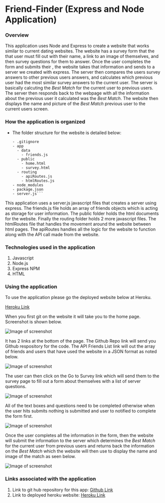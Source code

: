 # Friend-Finder (Express and Node Application)

### Overview
This application uses Node and Express to create a website that works similar to current dating websites.  The website has a survey form that the that user must fill out with their name, a link to an image of themselves, and then survey questions for them to answer.  Once the user completes the form and submits their , the website takes that information and sends to a server we created with express.  The server then compares the users survey answers to other previous users answers, and calculates which previous user had the most similar survey answers to the current user.  The server is basically calcuting the *Best Match* for the current user to previous users.  The server then responds back to the webpage with all the information about the previous user it calculated was the *Best Match*.  The website then displays the name and picture of the *Best Match* previous user to the current users screen.

### How the application is organized
* The folder structure for the website is detailed below:
  ```FriendFinder
  - .gitignore
  - app
    - data
      - friends.js
    - public
      - home.html
      - survey.html
    - routing
      - apiRoutes.js
      - htmlRoutes.js
  - node_modules
  - package.json
  - server.js```

This application uses a server.js javascript files that creates a server using express.  The friends.js file holds an array of friends objects which is acting as storage for user information.  The public folder holds the html documents for the website.  Finally the routing folder holds 2 more javascript files.  The htmlRoutes file that handles the movement around the website between html pages.  The apiRoutes handles all the logic for the website to function along with the API call made from the website. 


### Technologies used in the application
1.  Javascript
2.  Node.js
3.  Express NPM
4.  HTML

### Using the application
To use the application please go the deployed website below at Heroku.

  [Heroku Link](https://blooming-scrubland-03101.herokuapp.com/)

When you first git on the website it will take you to the home page.  Screenshot is shown below.


  ![Image of screenshot](images/FF-1.png)

It has 2 links at the bottom of the page.  The Github Repo link will send you Github respository for the code.  The API Friends List link will out the array of friends and users that have used the website in a JSON format as noted below.

  ![Image of screenshot](images/FF-2.png)

The user can then click on the Go to Survey link which will send them to the survey page to fill out a form about themselves with a list of server questions.

  ![Image of screenshot](images/FF-3.png)

All of the text boxes and questions need to be completed otherwise when the user hits submits nothing is submitted and user to notified to complete the form first.

  ![Image of screenshot](images/FF-4.png)


Once the user completes all the information in the form, then the website will submit the information to the server which determines the *Best Match* for the current user from previous users and returns back the information on the *Best Match* which the website will then use to display the name and image of the match as seen below.

  ![Image of screenshot](images/FF-5.png)

### Links associated with the application
1.  Link to git hub repository for this app:  [Github Link](https://github.com/eozuna3/Friend-Finder)
2.  Link to deployed heroku website:  [Heroku Link](https://blooming-scrubland-03101.herokuapp.com/)